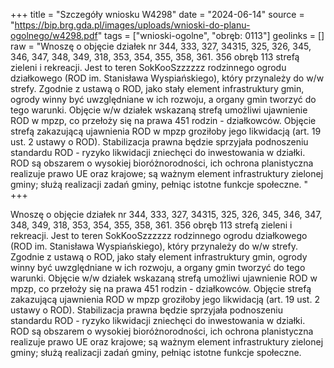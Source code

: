 +++
title = "Szczegóły wniosku W4298"
date = "2024-06-14"
source = "https://bip.brg.gda.pl/images/uploads/wnioski-do-planu-ogolnego/w4298.pdf"
tags = ["wnioski-ogolne", "obręb: 0113"]
geolinks = []
raw = "Wnoszę o objęcie działek nr 344, 333, 327, 34315, 325, 326, 345, 346, 347, 348, 349, 318, 353, 354, 355, 358, 361. 356 obręb 113 strefą zieleni i rekreacji. Jest to teren SokKooSzzzzzz rodzinnego ogrodu działkowego (ROD im. Stanisława Wyspiańskiego), który przynależy do w/w strefy. Zgodnie z ustawą o ROD, jako stały element infrastruktury gmin, ogrody winny być uwzględniane w ich rozwoju, a organy gmin tworzyć do tego warunki. Objęcie w/w działek wskazaną strefą umożliwi ujawnienie ROD w mpzp, co przełoży się na prawa 451 rodzin - działkowców. Objęcie strefą zakazującą ujawnienia ROD w mpzp groziłoby jego likwidacją (art. 19 ust. 2 ustawy o ROD). Stabilizacja prawna będzie sprzyjała podnoszeniu standardu ROD - ryzyko likwidacji zniechęci do inwestowania w działki. ROD są obszarem o wysokiej bioróżnorodności, ich ochrona planistyczna realizuje prawo UE oraz krajowe; są ważnym element infrastruktury zielonej gminy; służą realizacji zadań gminy, pełniąc istotne funkcje społeczne. "
+++

Wnoszę o objęcie działek nr 344, 333, 327, 34315, 325, 326, 345, 346, 347, 348,
349, 318, 353, 354, 355, 358, 361. 356 obręb 113 strefą zieleni i rekreacji. Jest to teren
SokKooSzzzzzz
rodzinnego ogrodu działkowego (ROD im. Stanisława Wyspiańskiego), który przynależy do w/w
strefy. Zgodnie z ustawą o ROD, jako stały element infrastruktury gmin, ogrody winny być
uwzględniane w ich rozwoju, a organy gmin tworzyć do tego warunki. Objęcie w/w działek
wskazaną strefą umożliwi ujawnienie ROD w mpzp, co przełoży się na prawa 451 rodzin -
działkowców. Objęcie strefą zakazującą ujawnienia ROD w mpzp groziłoby jego likwidacją (art.
19 ust. 2 ustawy o ROD). Stabilizacja prawna będzie sprzyjała podnoszeniu standardu ROD -
ryzyko likwidacji zniechęci do inwestowania w działki. ROD są obszarem o wysokiej
bioróżnorodności, ich ochrona planistyczna realizuje prawo UE oraz krajowe; są ważnym element
infrastruktury zielonej gminy; służą realizacji zadań gminy, pełniąc istotne funkcje społeczne.



